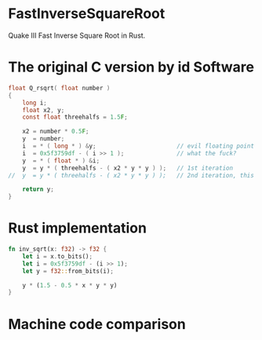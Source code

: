 # FastInverseSquareRoot
Quake III Fast Inverse Square Root in Rust.

# The original C version by id Software

```c
float Q_rsqrt( float number )
{
	long i;
	float x2, y;
	const float threehalfs = 1.5F;

	x2 = number * 0.5F;
	y  = number;
	i  = * ( long * ) &y;                       // evil floating point bit level hacking
	i  = 0x5f3759df - ( i >> 1 );               // what the fuck? 
	y  = * ( float * ) &i;
	y  = y * ( threehalfs - ( x2 * y * y ) );   // 1st iteration
//	y  = y * ( threehalfs - ( x2 * y * y ) );   // 2nd iteration, this can be removed

	return y;
}
```

# Rust implementation

```rust
fn inv_sqrt(x: f32) -> f32 {
    let i = x.to_bits();
    let i = 0x5f3759df - (i >> 1);
    let y = f32::from_bits(i);

    y * (1.5 - 0.5 * x * y * y)
}
```
# Machine code comparison



